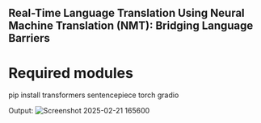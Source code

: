 ## Real-Time Language Translation Using Neural Machine Translation (NMT): Bridging Language Barriers ##
# Required modules #
pip install transformers sentencepiece torch gradio

Output:
![Screenshot 2025-02-21 165600](https://github.com/user-attachments/assets/692ca4c1-214d-431b-abe8-d5ac62748443)

